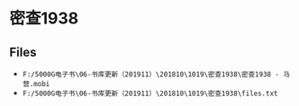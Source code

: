 # 密查1938

## Files

- `F:/5000G电子书\06-书库更新（201911）\201810\1019\密查1938\密查1938 - 马营.mobi`
- `F:/5000G电子书\06-书库更新（201911）\201810\1019\密查1938\files.txt`
